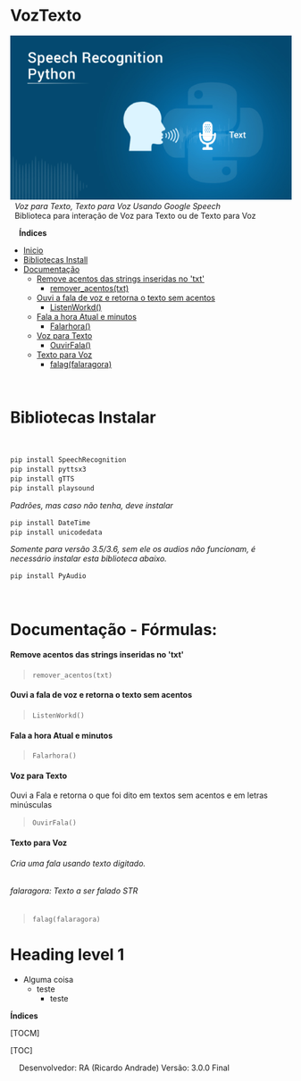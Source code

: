 # VozTexto
![](https://github.com/geniodev/VozTexto/blob/main/speech.png?raw=true)</br>
&nbsp;
*Voz para Texto, Texto para Voz Usando Google Speech*</br>
&nbsp;
Biblioteca para interação de Voz para Texto ou de Texto para Voz</br>

&nbsp;
&nbsp;
**Índices**
- <a href="https://github.com/geniodev/VozTexto#voz-para-texto" target="_self">Inicio</a>
- <a href='https://github.com/geniodev/VozTexto#bibliotecas-instalar' target='_self'>Bibliotecas Install</a>
- <a href='https://github.com/geniodev/VozTexto#documenta%C3%A7%C3%A3o---f%C3%B3rmulas' target='_self'>Documentação</a>
  - <a href='https://github.com/geniodev/VozTexto#remove-acentos-das-strings-inseridas-no-txt' target='_self'>Remove acentos das strings inseridas no 'txt'</a>
    - <a href='txt' target='_self'>remover_acentos(txt)</a>
  - <a href='https://github.com/geniodev/VozTexto#ouvi-a-fala-de-voz-e-retorna-o-texto-sem-acentos' target='_self'>Ouvi a fala de voz e retorna o texto sem acentos</a>
    - <a href='' target='_self'>ListenWorkd()</a>
  - <a href='https://github.com/geniodev/VozTexto#fala-a-hora-atual-e-minutos' target='_self'>Fala a hora Atual e minutos</a>
    - <a href='' target='_self'>Falarhora()</a>
  - <a href='https://github.com/geniodev/VozTexto#voz-para-texto' target='_self'>Voz para Texto</a>
    - <a href='' target='_self'>OuvirFala()</a>
  - <a href='https://github.com/geniodev/VozTexto#texto-para-voz' target='_self'>Texto para Voz</a>
    - <a href='falaragora' target='_self'>falag(falaragora)</a>





&nbsp;
&nbsp;
<h1 id="install">Bibliotecas Instalar</h1></br>

```bash
pip install SpeechRecognition
pip install pyttsx3
pip install gTTS
pip install playsound
```

*Padrões, mas caso não tenha, deve instalar*
```bash
pip install DateTime
pip install unicodedata
```
*Somente para versão 3.5/3.6, sem ele os audios não funcionam, é necessário instalar esta biblioteca abaixo.*
```bash
pip install PyAudio
```
&nbsp;
# Documentação - Fórmulas:</br>

#### Remove acentos das strings inseridas no 'txt'
> `remover_acentos(txt)`

#### Ouvi a fala de voz e retorna o texto sem acentos
> `ListenWorkd()`

#### Fala a hora Atual e minutos
> `Falarhora()`

#### Voz para Texto
Ouvi a Fala e retorna o que foi dito em textos sem acentos e em letras minúsculas
> `OuvirFala()`

#### Texto para Voz
###### Cria uma fala usando texto digitado.
###### falaragora: Texto a ser falado STR
> `falag(falaragora)`


<h1>Heading level 1</h1>

- Alguma coisa
  - teste []()
    - teste





**Índices**

[TOCM]

[TOC]



&nbsp;
&nbsp;
Desenvolvedor: RA (Ricardo Andrade)
Versão: 3.0.0 Final
